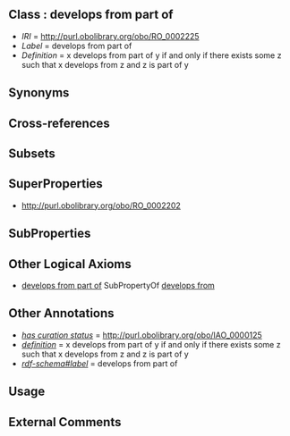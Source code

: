 
## Class : develops from part of

 * *IRI* = http://purl.obolibrary.org/obo/RO_0002225
 * *Label* = develops from part of
 * *Definition* = x develops from part of y if and only if there exists some z such that x develops from z and z is part of y

## Synonyms


## Cross-references


## Subsets


## SuperProperties

 * <http://purl.obolibrary.org/obo/RO_0002202>

## SubProperties


## Other Logical Axioms

 * [develops from part of](../../RO/25/RO_0002225.md) SubPropertyOf [develops from](../../RO/02/RO_0002202.md)

## Other Annotations

 * *[has curation status](../../IAO/14/IAO_0000114.md)* = http://purl.obolibrary.org/obo/IAO_0000125
 * *[definition](../../IAO/15/IAO_0000115.md)* = x develops from part of y if and only if there exists some z such that x develops from z and z is part of y
 * *[rdf-schema#label](../../el/rdf-schema#label.md)* = develops from part of

## Usage


## External Comments


